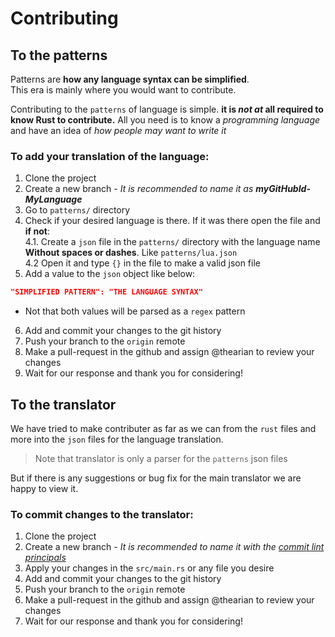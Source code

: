 # Contributing

## To the patterns
Patterns are **how any language syntax can be simplified**.  
This era is mainly where you would want to contribute.


Contributing to the `patterns` of language is simple.
**it is *not at* all required to know Rust to contribute.**
All you need is to know a *programming language* and have an idea of *how people may want to write it*  

### To add your translation of the language:
1. Clone the project
2. Create a new branch - *It is recommended to name it as **myGitHubId-MyLanguage***
3. Go to `patterns/` directory
4. Check if your desired language is there. If it was there open the file and **if not**:  
    4.1. Create a `json` file in the `patterns/` directory with the language name
**Without spaces or dashes**. Like `patterns/lua.json`  
    4.2 Open it and type `{}` in the file to make a valid json file
5. Add a value to the `json` object like below:
```json
"SIMPLIFIED PATTERN": "THE LANGUAGE SYNTAX"
```
- Not that both values will be parsed as a `regex` pattern
6. Add and commit your changes to the git history
7. Push your branch to the `origin` remote
8. Make a pull-request in the github and assign @thearian to review your changes
9. Wait for our response and thank you for considering!

## To the translator
We have tried to make contributer as far as we can from the `rust` files
and more into the `json` files for the language translation.  

> Note that translator is only a parser for the `patterns` json files

But if there is any suggestions or bug fix for the main translator
we are happy to view it.

### To commit changes to the translator:
1. Clone the project
2. Create a new branch - *It is recommended to name it with the [commit lint principals](https://github.com/conventional-changelog/commitlint/tree/master/@commitlint/config-conventional#type-enum)*
3. Apply your changes in the `src/main.rs` or any file you desire
4. Add and commit your changes to the git history
5. Push your branch to the `origin` remote
6. Make a pull-request in the github and assign @thearian to review your changes
7. Wait for our response and thank you for considering!
